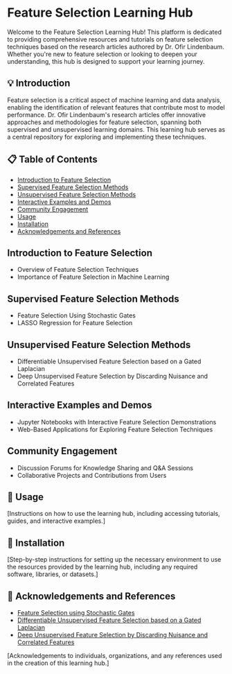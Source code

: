 # Feature Selection Learning Hub

Welcome to the Feature Selection Learning Hub! This platform is dedicated to providing comprehensive resources and tutorials on feature selection techniques based on the research articles authored by Dr. Ofir Lindenbaum. Whether you're new to feature selection or looking to deepen your understanding, this hub is designed to support your learning journey.

## :bulb: Introduction

Feature selection is a critical aspect of machine learning and data analysis, enabling the identification of relevant features that contribute most to model performance. Dr. Ofir Lindenbaum's research articles offer innovative approaches and methodologies for feature selection, spanning both supervised and unsupervised learning domains. This learning hub serves as a central repository for exploring and implementing these techniques.

## :clipboard: Table of Contents

- [Introduction to Feature Selection](#introduction-to-feature-selection)
- [Supervised Feature Selection Methods](#supervised-feature-selection-methods)
- [Unsupervised Feature Selection Methods](#unsupervised-feature-selection-methods)
- [Interactive Examples and Demos](#interactive-examples-and-demos)
- [Community Engagement](#community-engagement)
- [Usage](#hammer-usage)
- [Installation](#electric_plug-installation)
- [Acknowledgements and References](#mag_right-acknowledgements-and-references)

## Introduction to Feature Selection

- Overview of Feature Selection Techniques
- Importance of Feature Selection in Machine Learning

## Supervised Feature Selection Methods

- Feature Selection Using Stochastic Gates
- LASSO Regression for Feature Selection

## Unsupervised Feature Selection Methods

- Differentiable Unsupervised Feature Selection based on a Gated Laplacian
- Deep Unsupervised Feature Selection by Discarding Nuisance and Correlated Features

## Interactive Examples and Demos

- Jupyter Notebooks with Interactive Feature Selection Demonstrations
- Web-Based Applications for Exploring Feature Selection Techniques

## Community Engagement

- Discussion Forums for Knowledge Sharing and Q&A Sessions
- Collaborative Projects and Contributions from Users

## :hammer: Usage

[Instructions on how to use the learning hub, including accessing tutorials, guides, and interactive examples.]

## :electric_plug: Installation

[Step-by-step instructions for setting up the necessary environment to use the resources provided by the learning hub, including any required software, libraries, or datasets.]

## :mag_right: Acknowledgements and References

- [Feature Selection using Stochastic Gates](https://proceedings.icml.cc/static/paper_files/icml/2020/5085-Paper.pdf)
- [Differentiable Unsupervised Feature Selection based on a Gated Laplacian](https://example.com)
- [Deep Unsupervised Feature Selection by Discarding Nuisance and Correlated Features](https://example.com)

[Acknowledgements to individuals, organizations, and any references used in the creation of this learning hub.]
